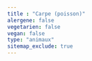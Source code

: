 ```yaml
---
title : "Carpe (poisson)"
alergene: false
vegetarien: false
vegan: false
type: "animaux"
sitemap_exclude: true
--- 
```

